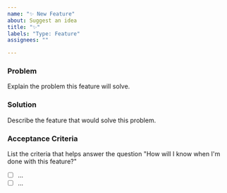 ```yaml
---
name: "✨ New Feature"
about: Suggest an idea
title: "✨"
labels: "Type: Feature"
assignees: ""

---
```

  
### Problem

Explain the problem this feature will solve.

### Solution

Describe the feature that would solve this problem. 

### Acceptance Criteria

List the criteria that helps answer the question "How will I know when I'm done with this feature?"

- [ ] ...
- [ ] ...
